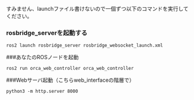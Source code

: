 すみません、launchファイル書けないので一個ずつ以下のコマンドを実行してください。

### rosbridge_serverを起動する
```
ros2 launch rosbridge_server rosbridge_websocket_launch.xml
```

###あなたのROSノードを起動
```
ros2 run orca_web_controller orca_web_controller
```

###Webサーバ起動（こちらweb_interfaceの階層で）
```
python3 -m http.server 8000
```
